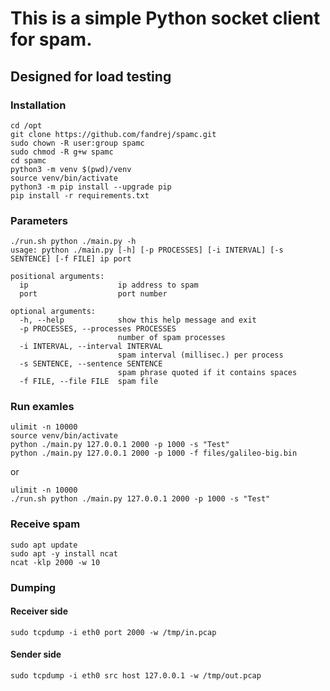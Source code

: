 # This is a simple Python socket client for spam.
## Designed for load testing
### Installation
```
cd /opt
git clone https://github.com/fandrej/spamc.git
sudo chown -R user:group spamc
sudo chmod -R g+w spamc
cd spamc
python3 -m venv $(pwd)/venv
source venv/bin/activate
python3 -m pip install --upgrade pip
pip install -r requirements.txt
```

### Parameters
```
./run.sh python ./main.py -h
usage: python ./main.py [-h] [-p PROCESSES] [-i INTERVAL] [-s SENTENCE] [-f FILE] ip port

positional arguments:
  ip                    ip address to spam
  port                  port number

optional arguments:
  -h, --help            show this help message and exit
  -p PROCESSES, --processes PROCESSES
                        number of spam processes
  -i INTERVAL, --interval INTERVAL
                        spam interval (millisec.) per process
  -s SENTENCE, --sentence SENTENCE
                        spam phrase quoted if it contains spaces
  -f FILE, --file FILE  spam file
```

### Run examles
```
ulimit -n 10000
source venv/bin/activate
python ./main.py 127.0.0.1 2000 -p 1000 -s "Test"
python ./main.py 127.0.0.1 2000 -p 1000 -f files/galileo-big.bin
```   
or
```
ulimit -n 10000
./run.sh python ./main.py 127.0.0.1 2000 -p 1000 -s "Test"
```

### Receive spam
```
sudo apt update
sudo apt -y install ncat
ncat -klp 2000 -w 10
```

### Dumping
#### Receiver side
```
sudo tcpdump -i eth0 port 2000 -w /tmp/in.pcap
```

#### Sender side
```
sudo tcpdump -i eth0 src host 127.0.0.1 -w /tmp/out.pcap
```
